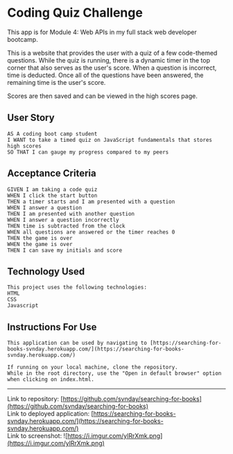 # Coding Quiz Challenge
This app is for Module 4: Web APIs  in my full stack web developer bootcamp.

This is a website that provides the user with a quiz of a few code-themed questions. While the quiz is running, there is a dynamic timer in the top corner that also serves as the user's score. When a question is incorrect, time is deducted. Once all of the questions have been answered, the remaining time is the user's score.

Scores are then saved and can be viewed in the high scores page.

## User Story

```
AS A coding boot camp student  
I WANT to take a timed quiz on JavaScript fundamentals that stores high scores  
SO THAT I can gauge my progress compared to my peers  

```

## Acceptance Criteria

```
GIVEN I am taking a code quiz  
WHEN I click the start button  
THEN a timer starts and I am presented with a question  
WHEN I answer a question  
THEN I am presented with another question  
WHEN I answer a question incorrectly  
THEN time is subtracted from the clock  
WHEN all questions are answered or the timer reaches 0  
THEN the game is over  
WHEN the game is over  
THEN I can save my initials and score  
```

## Technology Used
```
This project uses the following technologies:  
HTML
CSS
Javascript
```

## Instructions For Use
```
This application can be used by navigating to [https://searching-for-books-svnday.herokuapp.com/](https://searching-for-books-svnday.herokuapp.com/)

If running on your local machine, clone the repository.  
While in the root directory, use the "Open in default browser" option when clicking on index.html.
```

____________________________________________________________________________________________________


Link to repository: [https://github.com/svnday/searching-for-books](https://github.com/svnday/searching-for-books)  
Link to deployed application: [https://searching-for-books-svnday.herokuapp.com/](https://searching-for-books-svnday.herokuapp.com/)  
Link to screenshot: ![https://i.imgur.com/ylRrXmk.png](https://i.imgur.com/ylRrXmk.png)  
